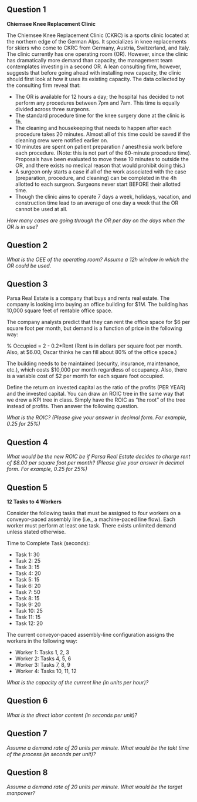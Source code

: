 ## Question 1

**Chiemsee Knee Replacement Clinic**

The Chiemsee Knee Replacement Clinic (CKRC) is a sports clinic located at the northern edge of the German Alps. It specializes in knee replacements for skiers who come to CKRC from Germany, Austria, Switzerland, and Italy. The clinic currently has one operating room (OR). However, since the clinic has dramatically more demand than capacity, the management team contemplates investing in a second OR. A lean consulting firm, however, suggests that before going ahead with installing new capacity, the clinic should first look at how it uses its existing capacity. The data collected by the consulting firm reveal that:

* The OR is available for 12 hours a day; the hospital has decided to not perform any procedures between 7pm and 7am. This time is equally divided across three surgeons.
* The standard procedure time for the knee surgery done at the clinic is 1h.
* The cleaning and housekeeping that needs to happen after each procedure takes 20 minutes. Almost all of this time could be saved if the cleaning crew were notified earlier on.
* 10 minutes are spent on patient preparation / anesthesia work before each procedure. (Note: this is not part of the 60-minute procedure time). Proposals have been evaluated to move these 10 minutes to outside the OR, and there exists no medical reason that would prohibit doing this.)
* A surgeon only starts a case if all of the work associated with the case (preparation, procedure, and cleaning) can be completed in the 4h allotted to each surgeon. Surgeons never start BEFORE their allotted time.
* Though the clinic aims to operate 7 days a week, holidays, vacation, and construction time lead to an average of one day a week that the OR cannot be used at all.

_How many cases are going through the OR per day on the days when the OR is in use?_


## Question 2

_What is the OEE of the operating room? Assume a 12h window in which the OR could be used._


## Question 3

Parsa Real Estate is a company that buys and rents real estate. The company is looking into buying an office building for $1M. The building has 10,000 square feet of rentable office space.

The company analysts predict that they can rent the office space for $6 per square foot per month, but demand is a function of price in the following way:

% Occupied = 2 - 0.2*Rent (Rent is in dollars per square foot per month. Also, at $6.00, Oscar thinks he can fill about 80% of the office space.)

The building needs to be maintained (security, insurance, maintenance, etc.), which costs $10,000 per month regardless of occupancy. Also, there is a variable cost of $2 per month for each square foot occupied.

Define the return on invested capital as the ratio of the profits (PER YEAR) and the invested capital. You can draw an ROIC tree in the same way that we drew a KPI tree in class. Simply have the ROIC as “the root” of the tree instead of profits. Then answer the following question.

_What is the ROIC? (Please give your answer in decimal form. For example, 0.25 for 25%)_


## Question 4

_What would be the new ROIC be if Parsa Real Estate decides to charge rent of $8.00 per square foot per month? (Please give your answer in decimal form. For example, 0.25 for 25%)_


## Question 5

**12 Tasks to 4 Workers**

Consider the following tasks that must be assigned to four workers on a conveyor-paced assembly line (i.e., a machine-paced line flow). Each worker must perform at least one task. There exists unlimited demand unless stated otherwise.

Time to Complete Task (seconds):

* Task 1: 30
* Task 2: 25
* Task 3: 15
* Task 4: 20
* Task 5: 15
* Task 6: 20
* Task 7: 50
* Task 8: 15
* Task 9: 20
* Task 10: 25
* Task 11: 15
* Task 12: 20

The current conveyor-paced assembly-line configuration assigns the workers in the following way:

* Worker 1: Tasks 1, 2, 3
* Worker 2: Tasks 4, 5, 6
* Worker 3: Tasks 7, 8, 9
* Worker 4: Tasks 10, 11, 12

_What is the capacity of the current line (in units per hour)?_


## Question 6

_What is the direct labor content (in seconds per unit)?_


## Question 7

_Assume a demand rate of 20 units per minute. What would be the takt time of the process (in seconds per unit)?_


## Question 8

_Assume a demand rate of 20 units per minute. What would be the target manpower?_
